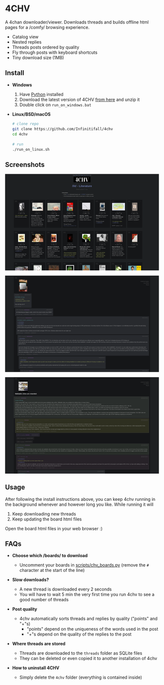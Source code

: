 # 4CHV

A 4chan downloader/viewer. Downloads threads and builds offline html pages for a /comfy/ browsing experience.

- Catalog view
- Nested replies
- Threads posts ordered by quality
- Fly through posts with keyboard shortcuts
- Tiny download size (1MB)

## Install

- **Windows**
  1. Have [Python](https://www.python.org/downloads/) installed
  2. Download the latest version of 4CHV [from here](https://github.com/Infinitifall/4chv/archive/refs/heads/main.zip) and unzip it
  3. Double click on `run_on_windows.bat`


- **Linux/BSD/macOS**

  ```bash
  # clone repo
  git clone https://github.com/Infinitifall/4chv
  cd 4chv

  # run
  ./run_on_linux.sh
  ```


## Screenshots

![screenshot](resources/screenshot2.png)

![screenshot](resources/screenshot.png)

![screenshot](resources/screenshot3.png)


## Usage

After following the install instructions above, you can keep 4chv running in the background whenever and however long you like. While running it will

1. Keep downloading new threads
2. Keep updating the board html files

Open the board html files in your web browser :)


## FAQs

- **Choose which /boards/ to download**
  - Uncomment your boards in [scripts/chv_boards.py](./scripts/chv_boards.py) (remove the `#` character at the start of the line)

- **Slow downloads?**
  - A new thread is downloaded every 2 seconds
  - You will have to wait 5 min the very first time you run 4chv to see a good number of threads

- **Post quality**
  - 4chv automatically sorts threads and replies by quality ("points" and "+"s)
    - "points" depend on the uniqueness of the words used in the post
    - "+"s depend on the quality of the replies to the post

- **Where threads are stored**
  - Threads are downloaded to the `threads` folder as SQLite files
  - They can be deleted or even copied it to another installation of 4chv

- **How to uninstall 4CHV**
  - Simply delete the `4chv` folder (everything is contained inside)
